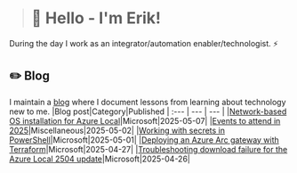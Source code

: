 > # 👾 Hello - I'm Erik!
During the day I work as an integrator/automation enabler/technologist. ⚡
## ✏️ Blog
I maintain a [blog](https://blog.graa.dev) where I document lessons from learning about technology new to me.
|Blog post|Category|Published
| :--- | --- | --- |
|[Network-based OS installation for Azure Local](https://blog.graa.dev/AzureLocal-NetworkInstall)|Microsoft|2025-05-07|
|[Events to attend in 2025](https://blog.graa.dev/Events-2025)|Miscellaneous|2025-05-02|
|[Working with secrets in PowerShell](https://blog.graa.dev/PowerShell-Secrets)|Microsoft|2025-05-01|
|[Deploying an Azure Arc gateway with Terraform](https://blog.graa.dev/AzureArc-GatewayTerraform)|Microsoft|2025-04-27|
|[Troubleshooting download failure for the Azure Local 2504 update](https://blog.graa.dev/AzureLocal-DownloadFailed)|Microsoft|2025-04-26|
